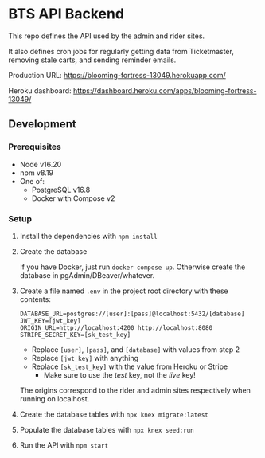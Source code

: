 # BTS API Backend

This repo defines the API used by the admin and rider sites.

It also defines cron jobs for regularly getting data from Ticketmaster,
removing stale carts, and sending reminder emails.

Production URL: https://blooming-fortress-13049.herokuapp.com/

Heroku dashboard: https://dashboard.heroku.com/apps/blooming-fortress-13049/

## Development

### Prerequisites

* Node v16.20
* npm v8.19
* One of:
  * PostgreSQL v16.8
  * Docker with Compose v2

### Setup

1. Install the dependencies with `npm install`

2. Create the database

   If you have Docker, just run `docker compose up`.
   Otherwise create the database in pgAdmin/DBeaver/whatever.

3. Create a file named `.env` in the project root directory with these contents:

   ```
   DATABASE_URL=postgres://[user]:[pass]@localhost:5432/[database]
   JWT_KEY=[jwt_key]
   ORIGIN_URL=http://localhost:4200 http://localhost:8080
   STRIPE_SECRET_KEY=[sk_test_key]
   ```

   * Replace `[user]`, `[pass]`, and `[database]` with values from step 2
   * Replace `[jwt_key]` with anything
   * Replace `[sk_test_key]` with the value from Heroku or Stripe
     * Make sure to use the *test* key, not the *live* key!

   The origins correspond to the rider and admin sites respectively when
   running on localhost.

4. Create the database tables with `npx knex migrate:latest`

5. Populate the database tables with `npx knex seed:run`

6. Run the API with `npm start`
